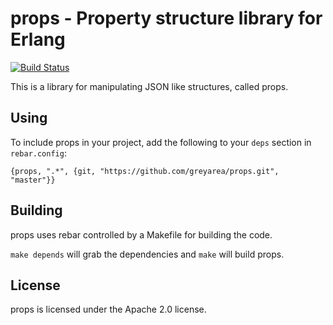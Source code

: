 # props - Property structure library for Erlang
[![Build Status](https://travis-ci.org/rackerlabs/props.png)](https://travis-ci.org/rackerlabs/props)

This is a library for manipulating JSON like structures, called props.

## Using

To include props in your project, add the following to your `deps`
section in `rebar.config`:

    {props, ".*", {git, "https://github.com/greyarea/props.git", "master"}}

## Building

props uses rebar controlled by a Makefile for building the code.

`make depends` will grab the dependencies and `make` will build props.

## License

props is licensed under the Apache 2.0 license.
